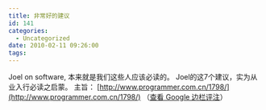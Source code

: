 ```yaml
---
title: 非常好的建议
id: 141
categories:
  - Uncategorized
date: 2010-02-11 09:26:00
tags:
---
```


<div>

Joel on software, 本来就是我们这些人应该必读的。
Joel的这7个建议，实为从业入行必读之启蒙。
主旨： [<a href='http://www.programmer.com.cn/1798/'>http://www.programmer.com.cn/1798/](http://www.programmer.com.cn/1798/)</a> （[查看 Google 边栏评注](http://www.google.com/sidewiki/entry/henryhuiwang/id/YeSo606l_rRYJfZY5zF_dvyOrB0)）</div>